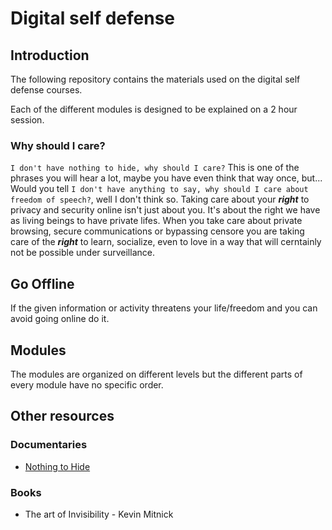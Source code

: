 # Digital self defense

## Introduction

The following repository contains the materials used on the digital self defense courses.

Each of the different modules is designed to be explained on a 2 hour session.

### Why should I care?

`I don't have nothing to hide, why should I care?` This is one of the phrases you will hear a lot, maybe you have even think that way once, but...
Would you tell `I don't have anything to say, why should I care about freedom of speech?`, well I don't think so.
Taking care about your ***right*** to privacy and security online isn't just about you. It's about the right we have as living beings to have private lifes. When you take care about private browsing, secure communications or bypassing censore you are taking care of the ***right*** to learn, socialize, even to love in a way that will cerntainly not be possible under surveillance.

## Go Offline

If the given information or activity threatens your life/freedom and you can avoid going online do it.

## Modules

The modules are organized on different levels but the different parts of every module have no specific order.

## Other resources

### Documentaries

- [Nothing to Hide](https://vimeo.com/nothingtohide)

### Books

- The art of Invisibility - Kevin Mitnick
